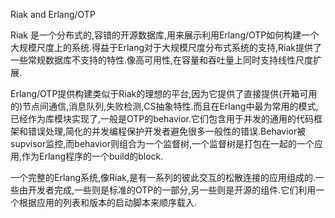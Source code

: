 Riak and Erlang/OTP

Riak 是一个分布式的,容错的开源数据库,用来展示利用Erlang/OTP如何构建一个大规模尺度上的系统.得益于Erlang对于大规模尺度分布式系统的支持,Riak提供了一些常规数据库不支持的特性.像高可用性,在容量和吞吐量上同时支持线性尺度扩展.

Erlang/OTP提供构建类似于Riak的理想的平台,因为它提供了直接提供(开箱可用的)节点间通信,消息队列,失败检测,CS抽象特性.而且在Erlang中最为常用的模式,已经作为库模块实现了,一般是OTP的behavior.它们包含用于并发的通用的代码框架和错误处理,简化的并发编程保护开发者避免很多一般性的错误.Behavior被supvisor监控,而behavior则组合为一个监督树,一个监督树是打包在一起的一个应用,作为Erlang程序的一个build的block.

一个完整的Erlang系统,像Riak,是有一系列的彼此交互的松散连接的应用组成的.一些由开发者完成,一些则是标准的OTP的一部分,另一些则是开源的组件.它们利用一个根据应用的列表和版本的启动脚本来顺序载入.



